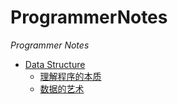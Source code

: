 # ProgrammerNotes
*Programmer Notes*   

- [Data Structure](./DataStructure/readme.md)
  - [理解程序的本质](./DataStructure/src/1.md)    
  - [数据的艺术](./DataStructure/src/2.md)    
